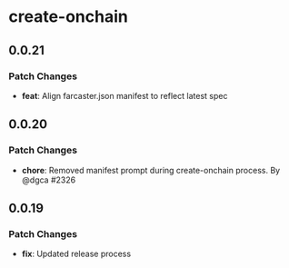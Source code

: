 # create-onchain

## 0.0.21

### Patch Changes

- **feat**: Align farcaster.json manifest to reflect latest spec

## 0.0.20

### Patch Changes

- **chore**: Removed manifest prompt during create-onchain process. By @dgca #2326

## 0.0.19

### Patch Changes

- **fix**: Updated release process
